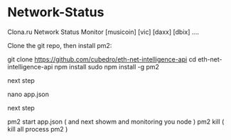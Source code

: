 # Network-Status
Clona.ru Network Status Monitor [musicoin] [vic] [daxx] [dbix] ....


Clone the git repo, then install pm2:

git clone https://github.com/cubedro/eth-net-intelligence-api
cd eth-net-intelligence-api
npm install
sudo npm install -g pm2


next step

nano app.json



next step

pm2 start app.json  ( and next showm and monitoring you node )
pm2 kill ( kill all process pm2 )


